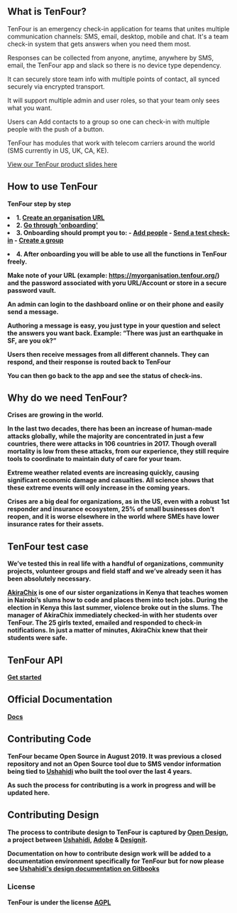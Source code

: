 ## What is TenFour?

TenFour is an emergency check-in application for teams that unites multiple communication channels: SMS, email, desktop, mobile and chat. It's a team check-in system that gets answers when you need them most.

Responses can be collected from anyone, anytime, anywhere by SMS, email, the TenFour app and slack so there is no device type dependency.

It can securely store team info with multiple points of contact, all synced securely via encrypted transport.

It will support multiple admin and user roles, so that your team only sees what you want.

Users can Add contacts to a group so one can check-in with multiple people with the push of a button.

TenFour has modules that work with telecom carriers around the world (SMS currently in US, UK, CA, KE).

[View our TenFour product slides here](https://docs.google.com/document/d/1WjHofPDWkaeV5UYbKHhoZCuNT7Oc5nwG2eBkdmUPDz0/edit?usp=sharing)

## How to use TenFour

<b>TenFour step by step<b>
    <li> 1. [Create an organisation URL](https://www.tenfour.org/support/how-to-sign-up)</li>
    <li> 2. [Go through 'onboarding'](https://www.tenfour.org/support/onboarding)</li>
    <li> 3. Onboarding should prompt you to:
            - [Add people](https://www.tenfour.org/support/adding-users) 
            - [Send a test check-in](https://www.tenfour.org/support/compose-a-checkin) 
            - [Create a group](https://www.tenfour.org/support/creating-groups)</li>
   <li> 4. After onboarding you will be able to use all the functions in TenFour freely.</li>
    
Make note of your URL (example: https://myorganisation.tenfour.org/) and the password associated with yoru URL/Account or store in a secure password vault.

An admin can login to the dashboard online or on their phone and easily send a message.

Authoring a message is easy, you just type in your question and select the answers you want back. Example: “There was just an earthquake in SF, are you ok?”

Users then receive messages from all different channels. They can respond, and their response is routed back to TenFour

You can then go back to the app and see the status of check-ins.

## Why do we need TenFour?

Crises are growing in the world.

In the last two decades, there has been an increase of human-made attacks globally, while the majority are concentrated in just a few countries, there were attacks in 106 countries in 2017. Though overall mortality is low from these attacks, from our experience, they still require tools to coordinate to maintain duty of care for your team.

Extreme weather related events are increasing quickly, causing significant economic damage and casualties. All science shows that these extreme events will only increase in the coming years.

Crises are a big deal for organizations, as in the US, even with a robust 1st responder and insurance ecosystem, 25% of small businesses don’t reopen, and it is worse elsewhere in the world where SMEs have lower insurance rates for their assets.


## TenFour test case

We’ve tested this in real life with a handful of organizations, community projects, volunteer groups and field staff and we’ve already seen it has been absolutely necessary.

[AkiraChix](http://akirachix.com/) is one of our sister organizations in Kenya that teaches women in Nairobi’s slums how to code and places them into tech jobs.
During the election in Kenya this last summer, violence broke out in the slums. The manager of AkiraChix immediately checked-in with her students over TenFour. The 25 girls texted, emailed and responded to check-in notifications. In just a matter of minutes, AkiraChix knew that their students were safe.


## TenFour API

[Get started](docs/getting_started.md)

## Official Documentation

[Docs](docs)

## Contributing Code

TenFour became Open Source in August 2019. It was previous a closed repository and not an Open Source tool due to SMS vendor information being tied to [Ushahidi](ushahidi.com) who built the tool over the last 4 years.

As such the process for contributing is a work in progress and will be updated here. 

## Contributing Design

The process to contribute design to TenFour is captured by [Open Design](https://opendesign.ushahidi.com/), a project between [Ushahidi](ushahidi.com), [Adobe](https://www.adobe.com/) & [Designit](https://www.designit.com/).

Documentation on how to contribute design work will be added to a documentation environment specifically for TenFour but for now please see [Ushahidi's design documentation on Gitbooks](https://app.gitbook.com/@ushahidi/s/platform-developer-documentation/design/design-process)

### License

TenFour is under the license [AGPL](https://www.gnu.org/licenses/agpl-3.0.en.html)
